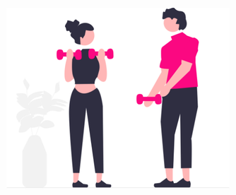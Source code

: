 ![image alt](https://github.com/AdrielleFigueiredo2808/CalculadoraIMC/blob/aa23dc7935588dac83f207ae61378d197b5fdcb6/ilustration.svg)








